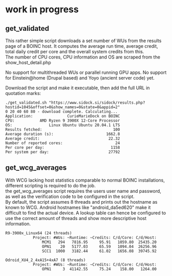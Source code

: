 # work in progress

## get_validated 
This rather simple script downloads a set number of WUs from the results page of a BOINC host.
It computes the average run time, average credit, total daily credit per core and the overall system credits from this.  
The number of CPU cores, CPU information and OS are scraped from the show_host_detail.php

No support for multithreaded WUs or parallel running GPU apps.
No support for Einstein@home (Drupal based) and Yoyo (ancient server code) yet.

Download the script and make it executable, then add the full URL in quotation marks:

```
./get_validated.sh "https://www.sidock.si/sidock/results.php?hostid=1045&offset=0&show_names=0&state=0&appid=2"
0 20 40 60 80 - download complete. Calculating...
Application:               CurieMarieDock on BOINC
CPU:           AMD Ryzen 9 3900X 12-Core Processor
OS:                Linux Ubuntu Ubuntu 20.04.1 LTS
Results fetched:                               100
Average duration (s):                       1662.8
Average credit:                              22.32
Number of reported cores:                       24
Per core per day:                             1158
Per system per day:                          27792
```

## get_wcg_averages

With WCG lacking host statistics comparable to normal BOINC installations, different scripting is required to do the job.  
the get_wcg_averages script requires the users user name and password, as well as the verification code to be configured in the script.  
By default, the script assumes 8 threads and prints out the hostname as known to WCG. Android hostnames like "android_da5ed620" make it difficult to find the actual device. A lookup table can hence be configured to use the correct amount of threads and show more descriptive host information.

```
R9-3900x_Linux64 (24 threads)
            Project: #WUs: ~Runtime: ~Credits: C/d/Core: C/d/Host:
                MCM1   294   7816.95     95.91   1059.80  25435.20
                OPN1    20   5177.03     65.59   1094.04  26256.96
                SCC1  1000   3182.44     61.02   1656.08  39745.92

Odroid_XU4_2_4xA15+4xA7 (8 threads)
            Project: #WUs: ~Runtime: ~Credits: C/d/Core: C/d/Host:
                OPN1     3  41142.55     75.24    158.00   1264.00
```


